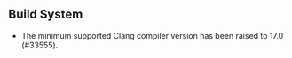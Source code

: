 Build System
------------

- The minimum supported Clang compiler version has been raised to 17.0
  (#33555).
